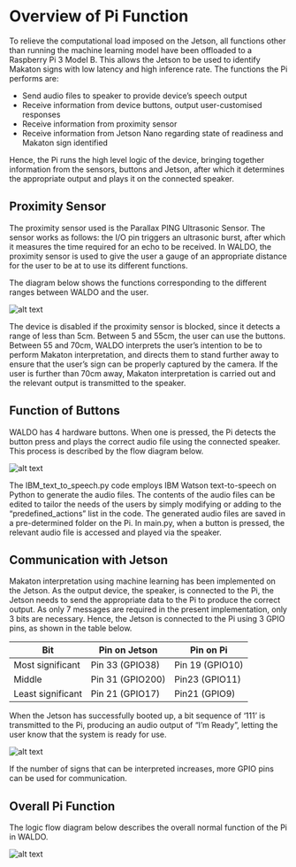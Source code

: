 Overview of Pi Function
=======================

To relieve the computational load imposed on the Jetson, all functions other than running the machine learning model have been offloaded to a Raspberry Pi 3 Model B. This allows the Jetson to be used to identify Makaton signs with low latency and high inference rate. The functions the Pi performs are:

* Send audio files to speaker to provide device’s speech output
* Receive information from device buttons, output user-customised responses
* Receive information from proximity sensor
* Receive information from Jetson Nano regarding state of readiness and Makaton sign identified

Hence, the Pi runs the high level logic of the device, bringing together information from the sensors, buttons and Jetson, after which it determines the appropriate output and plays it on the connected speaker.

Proximity Sensor
---------------

The proximity sensor used is the Parallax PING Ultrasonic Sensor. The sensor works as follows: the I/O pin triggers an ultrasonic burst, after which it measures the time required for an echo to be received. In WALDO, the proximity sensor is used to give the user a gauge of an appropriate distance for the user to be at to use its different functions.

The diagram below shows the functions corresponding to the different ranges between WALDO and the user.

![alt text](https://github.com/patrickjohncyh/ibm-waldo/blob/master/imgs/sensor_ranges.png "Sensor Ranges")

The device is disabled if the proximity sensor is blocked, since it detects a range of less than 5cm. Between 5 and 55cm, the user can use the buttons. Between 55 and 70cm, WALDO interprets the user’s intention to be to perform Makaton interpretation, and directs them to stand further away to ensure that the user’s sign can be properly captured by the camera. If the user is further than 70cm away, Makaton interpretation is carried out and the relevant output is transmitted to the speaker.

Function of Buttons
-------------------

WALDO has 4 hardware buttons. When one is pressed, the Pi detects the button press and plays the correct audio file using the connected speaker. This process is described by the flow diagram below.

![alt text](https://github.com/patrickjohncyh/ibm-waldo/blob/master/imgs/audio_flow.png "Logic flow diagram for audio output from Pi")

The IBM_text_to_speech.py code employs IBM Watson text-to-speech on Python to generate the audio files. The contents of the audio files can be edited to tailor the needs of the users by simply modifying or adding to the “predefined_actions” list in the code. The generated audio files are saved in a pre-determined folder on the Pi. In main.py, when a button is pressed, the relevant audio file is accessed and played via the speaker.

Communication with Jetson
-------------------------

Makaton interpretation using machine learning has been implemented on the Jetson. As the output device, the speaker, is connected to the Pi, the Jetson needs to send the appropriate data to the Pi to produce the correct output. As only 7 messages are required in the present implementation, only 3 bits are necessary. Hence, the Jetson is connected to the Pi using 3 GPIO pins, as shown in the table below.

|**Bit**|**Pin on Jetson**|**Pin on Pi**|
|-------|-----------------|-------------|
|Most significant|Pin 33 (GPIO38)|Pin 19 (GPIO10)|
|Middle|Pin 31 (GPIO200)|Pin23 (GPIO11)|
|Least significant|Pin 21 (GPIO17)|Pin21 (GPIO9)|

When the Jetson has successfully booted up, a bit sequence of ‘111’ is transmitted to the Pi, producing an audio output of “I’m Ready”, letting the user know that the system is ready for use.

![alt text](https://github.com/patrickjohncyh/ibm-waldo/blob/master/imgs/jetson_to_pi.png "Pin connection between Jetson and Pi")

If the number of signs that can be interpreted increases, more GPIO pins can be used for communication.

Overall Pi Function
-------------------

The logic flow diagram below describes the overall normal function of the Pi in WALDO.

![alt text](https://github.com/patrickjohncyh/ibm-waldo/blob/master/imgs/pi%20logic.jpg "Pi logic flow diagram")
